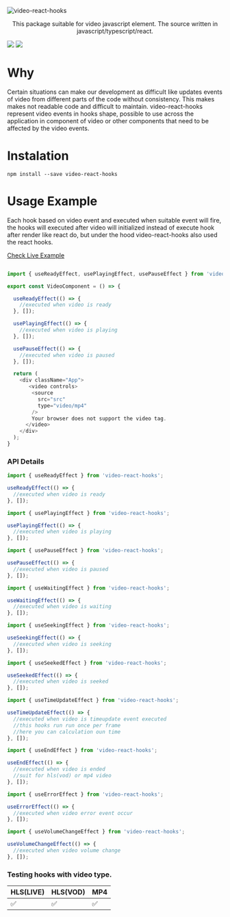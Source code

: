 ![video-react-hooks](https://i.ibb.co/CzzMNM7/video-react-1.jpg)

<p align="center">This package suitable for video javascript element. The source written in javascript/typescript/react.</p>

![](https://img.shields.io/npm/dw/video-react-hooks?style=flat-square) ![](https://img.shields.io/github/languages/code-size/davidkern13/video-react-hooks?color=green&style=flat-square)


# Why

Certain situations can make our development as difficult like updates events of video from different parts of the code without consistency.
This makes makes not readable code and difficult to maintain. video-react-hooks represent video events in hooks shape, possible to use across the application in component of video or other components that need to be affected by the video events.

# Instalation

```
npm install --save video-react-hooks
```

# Usage Example

Each hook based on video event and executed when suitable event will fire, the hooks will executed after video will initialized instead of execute hook after render like react do, but under the hood video-react-hooks also used the react hooks.

[Check Live Example](https://codesandbox.io/s/video-react-hooks-n9bu3d)

```JavaScript

import { useReadyEffect, usePlayingEffect, usePauseEffect } from 'video-react-hooks';

export const VideoComponent = () => {

  useReadyEffect(() => {
    //executed when video is ready
  }, []);

  usePlayingEffect(() => {
    //executed when video is playing
  }, []);

  usePauseEffect(() => {
    //executed when video is paused
  }, []);

  return (
    <div className="App">
       <video controls>
        <source
          src="src"
          type="video/mp4"
        />
        Your browser does not support the video tag.
      </video>
    </div>
  );
}

```

### API Details

```JavaScript
import { useReadyEffect } from 'video-react-hooks';

useReadyEffect(() => {
  //executed when video is ready
}, []);
```

```JavaScript
import { usePlayingEffect } from 'video-react-hooks';

usePlayingEffect(() => {
  //executed when video is playing
}, []);
```

```JavaScript
import { usePauseEffect } from 'video-react-hooks';

usePauseEffect(() => {
  //executed when video is paused
}, []);
```

```JavaScript
import { useWaitingEffect } from 'video-react-hooks';

useWaitingEffect(() => {
  //executed when video is waiting
}, []);
```

```JavaScript
import { useSeekingEffect } from 'video-react-hooks';

useSeekingEffect(() => {
  //executed when video is seeking
}, []);
```

```JavaScript
import { useSeekedEffect } from 'video-react-hooks';

useSeekedEffect(() => {
  //executed when video is seeked
}, []);
```

```JavaScript
import { useTimeUpdateEffect } from 'video-react-hooks';

useTimeUpdateEffect(() => {
  //executed when video is timeupdate event executed
  //this hooks run run once per frame
  //here you can calculation oun time
}, []);
```

```JavaScript
import { useEndEffect } from 'video-react-hooks';

useEndEffect(() => {
  //executed when video is ended
  //suit for hls(vod) or mp4 video
}, []);
```

```JavaScript
import { useErrorEffect } from 'video-react-hooks';

useErrorEffect(() => {
  //executed when video error event occur
}, []);
```

```JavaScript
import { useVolumeChangeEffect } from 'video-react-hooks';

useVolumeChangeEffect(() => {
  //executed when video volume change
}, []);
```


### Testing hooks with video type.

| HLS(LIVE) | HLS(VOD) | MP4 |
| ------------- | ------------- | ------------- |
| :white_check_mark: | :white_check_mark: | :white_check_mark: |
